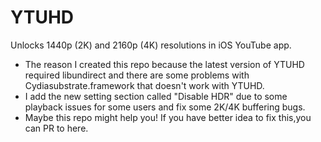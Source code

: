 # YTUHD

Unlocks 1440p (2K) and 2160p (4K) resolutions in iOS YouTube app.
- The reason I created this repo because the latest version of YTUHD required libundirect and there are some problems with Cydiasubstrate.framework that doesn't work with YTUHD.
- I add the new setting section called "Disable HDR" due to some playback issues for some users and fix some 2K/4K buffering bugs.
- Maybe this repo might help you! If you have better idea to fix this,you can PR to here.
